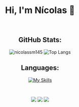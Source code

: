 <h1 align="center">Hi, I'm Nícolas 👋</h1>
<br>

<h2 align="center">GitHub Stats:</h2>
<p align="center">
  <img src="https://github-readme-stats.vercel.app/api?username=nicolassm145&show_icons=true&locale=en&theme=midnight-purple&count_private=true&hide_border=true&card_width=500" alt="nicolassm145" />
  <img src="https://github-readme-stats.vercel.app/api/top-langs/?username=nicolassm145&theme=midnight-purple&layout=compact&card_width=500&langs_count=8&hide_border=true" alt="Top Langs"/>
</p>

<h2 align="center">Languages:</h2>
<p align="center">
  <a href="https://skillicons.dev"><img src="https://skillicons.dev/icons?i=c,cpp,cs,js,html,css&theme=dark&perline=3" alt="My Skills"/></a>
</p>

<br>
<p align="center">
  <a href="mailto://nicolassm145@gmail.com"><img src="https://img.shields.io/badge/Gmail-D14836?style=for-the-badge&logo=gmail&logoColor=white"></a>
  <a href="https://www.linkedin.com/in/nicolassm145/"><img src="https://img.shields.io/badge/linkedin-%230077B5.svg?style=for-the-badge&logo=linkedin&logoColor=white"></a>
  <a href="https://www.instagram.com/nicolassm__/"><img src="https://img.shields.io/badge/Instagram-%23E4405F.svg?style=for-the-badge&logo=Instagram&logoColor=white"></a>
</p>
